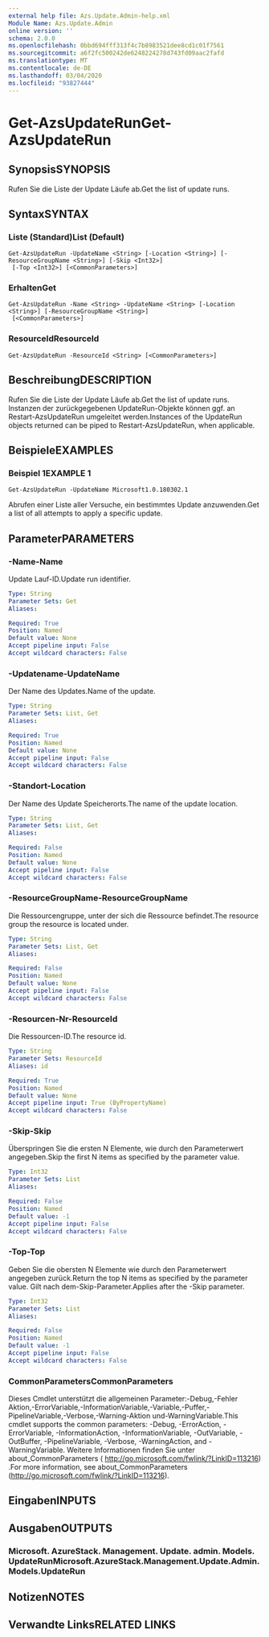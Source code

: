 ```yaml
---
external help file: Azs.Update.Admin-help.xml
Module Name: Azs.Update.Admin
online version: ''
schema: 2.0.0
ms.openlocfilehash: 0bbd694fff313f4c7b8983521dee8cd1c01f7561
ms.sourcegitcommit: a6f2fc500242de6248224278d743fd09aac2fafd
ms.translationtype: MT
ms.contentlocale: de-DE
ms.lasthandoff: 03/04/2020
ms.locfileid: "93827444"
---
```

# <span data-ttu-id="48f1a-101">Get-AzsUpdateRun</span><span class="sxs-lookup"><span data-stu-id="48f1a-101">Get-AzsUpdateRun</span></span>

## <span data-ttu-id="48f1a-102">Synopsis</span><span class="sxs-lookup"><span data-stu-id="48f1a-102">SYNOPSIS</span></span>
<span data-ttu-id="48f1a-103">Rufen Sie die Liste der Update Läufe ab.</span><span class="sxs-lookup"><span data-stu-id="48f1a-103">Get the list of update runs.</span></span>

## <span data-ttu-id="48f1a-104">Syntax</span><span class="sxs-lookup"><span data-stu-id="48f1a-104">SYNTAX</span></span>

### <span data-ttu-id="48f1a-105">Liste (Standard)</span><span class="sxs-lookup"><span data-stu-id="48f1a-105">List (Default)</span></span>
```
Get-AzsUpdateRun -UpdateName <String> [-Location <String>] [-ResourceGroupName <String>] [-Skip <Int32>]
 [-Top <Int32>] [<CommonParameters>]
```

### <span data-ttu-id="48f1a-106">Erhalten</span><span class="sxs-lookup"><span data-stu-id="48f1a-106">Get</span></span>
```
Get-AzsUpdateRun -Name <String> -UpdateName <String> [-Location <String>] [-ResourceGroupName <String>]
 [<CommonParameters>]
```

### <span data-ttu-id="48f1a-107">ResourceId</span><span class="sxs-lookup"><span data-stu-id="48f1a-107">ResourceId</span></span>
```
Get-AzsUpdateRun -ResourceId <String> [<CommonParameters>]
```

## <span data-ttu-id="48f1a-108">Beschreibung</span><span class="sxs-lookup"><span data-stu-id="48f1a-108">DESCRIPTION</span></span>
<span data-ttu-id="48f1a-109">Rufen Sie die Liste der Update Läufe ab.</span><span class="sxs-lookup"><span data-stu-id="48f1a-109">Get the list of update runs.</span></span> <span data-ttu-id="48f1a-110">Instanzen der zurückgegebenen UpdateRun-Objekte können ggf. an Restart-AzsUpdateRun umgeleitet werden.</span><span class="sxs-lookup"><span data-stu-id="48f1a-110">Instances of the UpdateRun objects returned can be piped to Restart-AzsUpdateRun, when applicable.</span></span>

## <span data-ttu-id="48f1a-111">Beispiele</span><span class="sxs-lookup"><span data-stu-id="48f1a-111">EXAMPLES</span></span>

### <span data-ttu-id="48f1a-112">Beispiel 1</span><span class="sxs-lookup"><span data-stu-id="48f1a-112">EXAMPLE 1</span></span>
```
Get-AzsUpdateRun -UpdateName Microsoft1.0.180302.1
```

<span data-ttu-id="48f1a-113">Abrufen einer Liste aller Versuche, ein bestimmtes Update anzuwenden.</span><span class="sxs-lookup"><span data-stu-id="48f1a-113">Get a list of all attempts to apply a specific update.</span></span>

## <span data-ttu-id="48f1a-114">Parameter</span><span class="sxs-lookup"><span data-stu-id="48f1a-114">PARAMETERS</span></span>

### <span data-ttu-id="48f1a-115">-Name</span><span class="sxs-lookup"><span data-stu-id="48f1a-115">-Name</span></span>
<span data-ttu-id="48f1a-116">Update Lauf-ID.</span><span class="sxs-lookup"><span data-stu-id="48f1a-116">Update run identifier.</span></span>

```yaml
Type: String
Parameter Sets: Get
Aliases:

Required: True
Position: Named
Default value: None
Accept pipeline input: False
Accept wildcard characters: False
```

### <span data-ttu-id="48f1a-117">-Updatename</span><span class="sxs-lookup"><span data-stu-id="48f1a-117">-UpdateName</span></span>
<span data-ttu-id="48f1a-118">Der Name des Updates.</span><span class="sxs-lookup"><span data-stu-id="48f1a-118">Name of the update.</span></span>

```yaml
Type: String
Parameter Sets: List, Get
Aliases:

Required: True
Position: Named
Default value: None
Accept pipeline input: False
Accept wildcard characters: False
```

### <span data-ttu-id="48f1a-119">-Standort</span><span class="sxs-lookup"><span data-stu-id="48f1a-119">-Location</span></span>
<span data-ttu-id="48f1a-120">Der Name des Update Speicherorts.</span><span class="sxs-lookup"><span data-stu-id="48f1a-120">The name of the update location.</span></span>

```yaml
Type: String
Parameter Sets: List, Get
Aliases:

Required: False
Position: Named
Default value: None
Accept pipeline input: False
Accept wildcard characters: False
```

### <span data-ttu-id="48f1a-121">-ResourceGroupName</span><span class="sxs-lookup"><span data-stu-id="48f1a-121">-ResourceGroupName</span></span>
<span data-ttu-id="48f1a-122">Die Ressourcengruppe, unter der sich die Ressource befindet.</span><span class="sxs-lookup"><span data-stu-id="48f1a-122">The resource group the resource is located under.</span></span>

```yaml
Type: String
Parameter Sets: List, Get
Aliases:

Required: False
Position: Named
Default value: None
Accept pipeline input: False
Accept wildcard characters: False
```

### <span data-ttu-id="48f1a-123">-Resourcen-Nr</span><span class="sxs-lookup"><span data-stu-id="48f1a-123">-ResourceId</span></span>
<span data-ttu-id="48f1a-124">Die Ressourcen-ID.</span><span class="sxs-lookup"><span data-stu-id="48f1a-124">The resource id.</span></span>

```yaml
Type: String
Parameter Sets: ResourceId
Aliases: id

Required: True
Position: Named
Default value: None
Accept pipeline input: True (ByPropertyName)
Accept wildcard characters: False
```

### <span data-ttu-id="48f1a-125">-Skip</span><span class="sxs-lookup"><span data-stu-id="48f1a-125">-Skip</span></span>
<span data-ttu-id="48f1a-126">Überspringen Sie die ersten N Elemente, wie durch den Parameterwert angegeben.</span><span class="sxs-lookup"><span data-stu-id="48f1a-126">Skip the first N items as specified by the parameter value.</span></span>

```yaml
Type: Int32
Parameter Sets: List
Aliases:

Required: False
Position: Named
Default value: -1
Accept pipeline input: False
Accept wildcard characters: False
```

### <span data-ttu-id="48f1a-127">-Top</span><span class="sxs-lookup"><span data-stu-id="48f1a-127">-Top</span></span>
<span data-ttu-id="48f1a-128">Geben Sie die obersten N Elemente wie durch den Parameterwert angegeben zurück.</span><span class="sxs-lookup"><span data-stu-id="48f1a-128">Return the top N items as specified by the parameter value.</span></span>
<span data-ttu-id="48f1a-129">Gilt nach dem-Skip-Parameter.</span><span class="sxs-lookup"><span data-stu-id="48f1a-129">Applies after the -Skip parameter.</span></span>

```yaml
Type: Int32
Parameter Sets: List
Aliases:

Required: False
Position: Named
Default value: -1
Accept pipeline input: False
Accept wildcard characters: False
```

### <span data-ttu-id="48f1a-130">CommonParameters</span><span class="sxs-lookup"><span data-stu-id="48f1a-130">CommonParameters</span></span>
<span data-ttu-id="48f1a-131">Dieses Cmdlet unterstützt die allgemeinen Parameter:-Debug,-Fehler Aktion,-ErrorVariable,-InformationVariable,-Variable,-Puffer,-PipelineVariable,-Verbose,-Warning-Aktion und-WarningVariable.</span><span class="sxs-lookup"><span data-stu-id="48f1a-131">This cmdlet supports the common parameters: -Debug, -ErrorAction, -ErrorVariable, -InformationAction, -InformationVariable, -OutVariable, -OutBuffer, -PipelineVariable, -Verbose, -WarningAction, and -WarningVariable.</span></span> <span data-ttu-id="48f1a-132">Weitere Informationen finden Sie unter about_CommonParameters ( http://go.microsoft.com/fwlink/?LinkID=113216) .</span><span class="sxs-lookup"><span data-stu-id="48f1a-132">For more information, see about_CommonParameters (http://go.microsoft.com/fwlink/?LinkID=113216).</span></span>

## <span data-ttu-id="48f1a-133">Eingaben</span><span class="sxs-lookup"><span data-stu-id="48f1a-133">INPUTS</span></span>

## <span data-ttu-id="48f1a-134">Ausgaben</span><span class="sxs-lookup"><span data-stu-id="48f1a-134">OUTPUTS</span></span>

### <span data-ttu-id="48f1a-135">Microsoft. AzureStack. Management. Update. admin. Models. UpdateRun</span><span class="sxs-lookup"><span data-stu-id="48f1a-135">Microsoft.AzureStack.Management.Update.Admin.Models.UpdateRun</span></span>

## <span data-ttu-id="48f1a-136">Notizen</span><span class="sxs-lookup"><span data-stu-id="48f1a-136">NOTES</span></span>

## <span data-ttu-id="48f1a-137">Verwandte Links</span><span class="sxs-lookup"><span data-stu-id="48f1a-137">RELATED LINKS</span></span>
